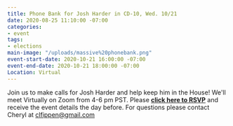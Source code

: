 ```yaml
---
title: Phone Bank for Josh Harder in CD-10, Wed. 10/21
date: 2020-08-25 11:10:00 -07:00
categories:
- event
tags:
- elections
main-image: "/uploads/massive%20phonebank.png"
event-start-date: 2020-10-21 16:00:00 -07:00
event-end-date: 2020-10-21 18:00:00 -07:00
Location: Virtual
---
```


Join us to make calls for Josh Harder and help keep him in the House!   We'll meet Virtually on Zoom from 4-6 pm PST. 
Please [**click here to RSVP**](https://docs.google.com/forms/d/e/1FAIpQLSdbvW9-Uz5bqC8N669u41-uTTtc6fbIyIHcnhFr5x5pyxcOJA/viewform) and receive the event details the day before.  For questions please contact Cheryl at clfippen@gmail.com